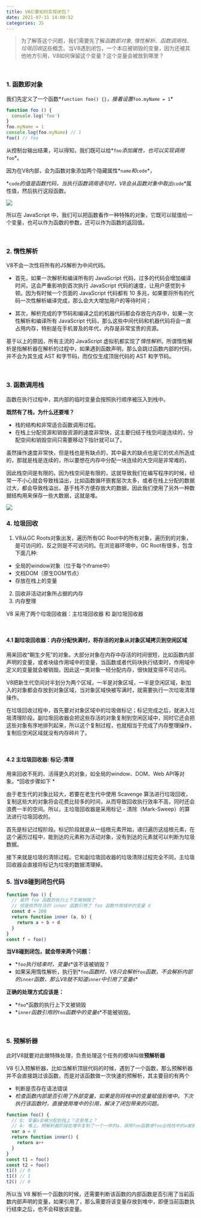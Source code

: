 ```yaml
---
title: V8引擎如何实现闭包？
date: 2021-07-31 14:00:52
categories: JS
---
```

> 为了解答这个问题，我们需要先了解*函数即对象*, *惰性解析*、*函数调用栈*、*垃圾回收*这些概念。当V8遇到闭包，一个本应被销毁的变量，因为还被其他地方引用，V8如何保留这个变量？这个变量会被放到哪里？

<br/>

### 1. 函数即对象
我们先定义了一个函数*`function foo() {}`*，接着设置*`foo.myName = 1`*
```js
function foo () {
  console.log('foo')
}
foo.myName = 1
console.log(foo.myName) // 1
foo() // foo
```

从控制台输出结果，可以得知，我们既可以给*`foo`*添加属性，也可以实现调用*`foo`*。

因为在V8内部，会为函数对象添加两个隐藏属性*`name`*和*`code`*，

*`code`*的值是函数代码，当执行函数调用语句时，V8会从函数对象中取出*`code`*属性值，然后执行这段函数。

<img src="2.jpg">

所以在 JavaScript 中，我们可以把函数看作一种特殊的对象，它既可以赋值给一个变量，也可以作为函数的参数，还可以作为函数的返回值。



<br/>

### 2. 惰性解析
V8不会一次性将所有的JS解析为中间代码。
- 首先，如果一次解析和编译所有的 JavaScript 代码，过多的代码会增加编译时间，这会严重影响到首次执行 JavaScript 代码的速度，让用户感觉到卡顿。因为有时候一个页面的 JavaScript 代码都有 10 多兆，如果要将所有的代码一次性解析编译完成，那么会大大增加用户的等待时间；

- 其次，解析完成的字节码和编译之后的机器代码都会存放在内存中，如果一次性解析和编译所有 JavaScript 代码，那么这些中间代码和机器代码将会一直占用内存，特别是在手机普及的年代，内存是非常宝贵的资源。

基于以上的原因，所有主流的 JavaScript 虚拟机都实现了*惰性解析*。所谓惰性解析是指解析器在解析的过程中，如果遇到函数声明，那么会跳过函数内部的代码，并不会为其生成 AST 和字节码，而仅仅生成顶层代码的 AST 和字节码。

<br/>

### 3. 函数调用栈
函数在执行过程中，其内部的临时变量会按照执行顺序被压入到栈中。

**既然有了栈，为什么还要堆？**
- 栈的结构和非常适合函数调用过程。
- 在栈上分配资源和销毁资源的速度非常快，这主要归结于栈空间是连续的，分配空间和销毁空间只需要移动下指针就可以了。

虽然操作速度非常快，但是栈也是有缺点的，其中最大的缺点也是它的优点所造成的，那就是栈是连续的，所以要想在内存中分配一块连续的大空间是非常难的，

因此栈空间是有限的。因为栈空间是有限的，这就导致我们在编写程序的时候，经常一不小心就会导致栈溢出，比如函数循环嵌套层次太多，或者在栈上分配的数据过大，都会导致栈溢出，基于栈不方便存放大的数据，因此我们使用了另外一种数据结构用来保存一些大数据，这就是堆。

<img src="3.jpg" />

<br/>

### 4. 垃圾回收
1. V8从GC Roots对象出发，遍历所有GC Root中的所有对象，遍历到的对象，是可访问的，反之则是不可访问的。在浏览器环境中，GC Root有很多，包含下面几种:
  - 全局的window对象（位于每个iframe中）
  - 文档DOM（原生DOM节点）
  - 存放在栈上的变量

2. 回收非活动对象所占据的内存
3. 内存整理


V8 采用了两个垃圾回收器：主垃圾回收器 和 副垃圾回收器


<br/>

#### 4.1 副垃圾回收器：内存分配快满时，将存活的对象从对象区域拷贝到空闲区域
用来回收“朝生夕死”的对象。大部分对象在内存中存活的时间很短，比如函数内部声明的变量，或者块级作用域中的变量，当函数或者代码块执行结束时，作用域中定义的变量就会被销毁。因此这一类对象一经分配内存，很快就变得不可访问。

V8把新生代空间对半划分为两个区域，一半是对象区域，一半是空闲区域，新加入的对象都会存放到对象区域，当对象区域快被写满时，就需要执行一次垃圾清理操作。

在垃圾回收过程中，首先要对对象区域中的垃圾做标记；标记完成之后，就进入垃圾清理阶段。副垃圾回收器会把这些存活的对象复制到空闲区域中，同时它还会把这些对象有序地排列起来，所以这个复制过程，也就相当于完成了内存整理操作，复制后空闲区域就没有内存碎片了。

<br/>

#### 4.2 主垃圾回收器: 标记-清理
用来回收不死的、活得更久的对象，如全局的window、DOM、Web API等对象。*回收步骤如下 *

由于老生代的对象比较大，若要在老生代中使用 Scavenge 算法进行垃圾回收，复制这些大的对象将会花费比较多的时间，从而导致回收执行效率不高，同时还会浪费一半的空间。所以，主垃圾回收器是采用标记 - 清除（Mark-Sweep）的算法进行垃圾回收的。

首先是标记过程阶段。标记阶段就是从一组根元素开始，递归遍历这组根元素，在这个遍历过程中，能到达的元素称为活动对象，没有到达的元素就可以判断为垃圾数据。

接下来就是垃圾的清除过程。它和副垃圾回收器的垃圾清除过程完全不同，主垃圾回收器会直接将标记为垃圾的数据清理掉。
<br/>

### 5. 当V8碰到闭包代码
```js
function foo () {
  // 虽然 foo 函数的执行上下文被销毁了
  // 但是依然存活的 inner 函数引用了 foo 函数作用域中的变量 d
  const d = 200
  return function inner (a, b) {
    return a + b + d
  }
}
const f = foo()
```
**当V8碰到闭包，就会带来两个问题：**
- *`foo`*执行结束时，变量*`d`*该不该被销毁？
- 如果采用惰性解析，执行到*`foo`*函数时，V8只会解析*`foo`*函数，不会解析内部的*`inner`*函数，那么V8就不知道*`inner`*中引用了变量*`d`*


**正确的处理方式应该是：**
- *`foo`*函数的执行上下文被销毁
- *`inner`*函数引用的*`foo`*函数中的变量*`d`*不能被销毁。


<br/>

### 5. 预解析器
此时V8就要对此做特殊处理，负责处理这个任务的模块叫做**预解析器**

V8 引入预解析器，比如当解析顶层代码的时候，遇到了一个函数，那么预解析器并不会直接跳过该函数，而是对该函数做一次快速的预解析，其主要目的有两个
- 判断是否存在语法错误
- *检查函数内部是否引用了外部变量，如果是则将栈中的变量赋值到堆中。下次执行该函数时，直接使用堆中的引用，解决了闭包带来的问题。*

```js
function foo() {
  // Q: 变量a会被分配到栈上？还是堆上？
  // A: 堆上。预解析器阶段在堆中复制了一个一样的a，调用foo函数使foo出栈栈中的a被销毁，只剩下堆中的a
  var a = 0
  return function inner() {
    return a++
  }
}
const t1 = foo()
const t2 = foo()
t1() // 0 
t1() // 1
t2() // 0
```

所以当 V8 解析一个函数的时候，还需要判断该函数的内部函数是否引用了当前函数内部声明的变量，如果引用了，那么需要将该变量存放到堆中，即便当前函数执行结束之后，也不会释放该变量。